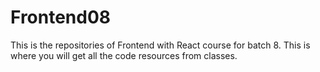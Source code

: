 # Frontend08
This is the repositories of Frontend with React course for batch 8. This is where you will get all the code resources from classes.
